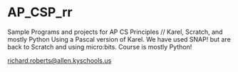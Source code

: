 # AP_CSP_rr
Sample Programs and projects for AP CS Principles // Karel, Scratch, and mostly Python
Using a Pascal version of Karel.
We have used SNAP! but are back to Scratch and using micro:bits.
Course is mostly Python!

richard.roberts@allen.kyschools.us
